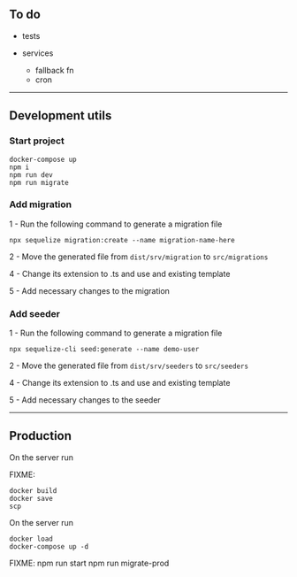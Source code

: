 ## To do

- tests

- services
  - fallback fn
  - cron

---

## Development utils

### Start project

```
docker-compose up
npm i
npm run dev
npm run migrate
```

### Add migration

1 - Run the following command to generate a migration file

```
npx sequelize migration:create --name migration-name-here
```

2 - Move the generated file from `dist/srv/migration` to `src/migrations`

4 - Change its extension to .ts and use and existing template

5 - Add necessary changes to the migration

### Add seeder

1 - Run the following command to generate a migration file

```
npx sequelize-cli seed:generate --name demo-user
```

2 - Move the generated file from `dist/srv/seeders` to `src/seeders`

4 - Change its extension to .ts and use and existing template

5 - Add necessary changes to the seeder

---

## Production

On the server run

FIXME:

```
docker build
docker save
scp
```

On the server run

```
docker load
docker-compose up -d
```

FIXME:
npm run start
npm run migrate-prod
